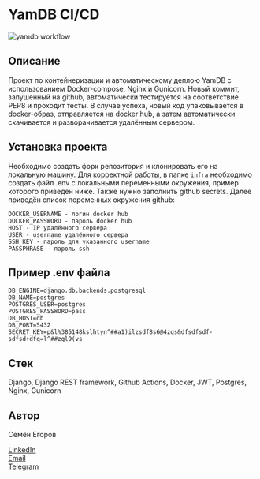 # YamDB CI/CD

![yamdb workflow](https://github.com/isBlueTip/yamdb_final/actions/workflows/yamdb_workflow.yml/badge.svg)

## Описание

Проект по контейнеризации и автоматическому деплою YamDB с использованием Docker-compose, Nginx и Gunicorn. Новый коммит, запушенный на github, автоматически тестируется на соответствие PEP8 и проходит тесты. В случае успеха, новый код упаковывается в docker-образ, отправляется на docker hub, а затем автоматически скачивается и разворачивается удалённым сервером.

## Установка проекта

Необходимо создать форк репозитория и клонировать его на локальную машину. Для корректной работы, в папке `infra` необходимо создать файл .env с локальными переменными окружения, пример которого приведён ниже. Также нужно заполнить github secrets. Далее приведён список переменных окружения github:
```
DOCKER_USERNAME - логин docker hub
DOCKER_PASSWORD - пароль docker hub
HOST - IP удалённого сервера
USER - username удалённого сервера
SSH_KEY - пароль для указанного username
PASSPHRASE - пароль ssh
```

## Пример .env файла
```
DB_ENGINE=django.db.backends.postgresql
DB_NAME=postgres
POSTGRES_USER=postgres
POSTGRES_PASSWORD=pass
DB_HOST=db
DB_PORT=5432
SECRET_KEY=p&l%385148kslhtyn^##a1)ilzsdf8s6@4zqs&dfsdfsdf-sdfsd+dfq=l^##zgl9(vs
```

## Стек

Django, Django REST framework, Github Actions, Docker, JWT, Postgres, Nginx, Gunicorn

## Автор

Семён Егоров  


[LinkedIn](https://www.linkedin.com/in/simonegorov/)  
[Email](rhinorofl@gmail.com)  
[Telegram](https://t.me/SamePersoon)